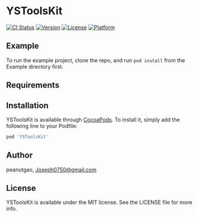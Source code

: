 # YSToolsKit

[![CI Status](https://img.shields.io/travis/peanutgao/YSToolsKit.svg?style=flat)](https://travis-ci.org/peanutgao/YSToolsKit)
[![Version](https://img.shields.io/cocoapods/v/YSToolsKit.svg?style=flat)](https://cocoapods.org/pods/YSToolsKit)
[![License](https://img.shields.io/cocoapods/l/YSToolsKit.svg?style=flat)](https://cocoapods.org/pods/YSToolsKit)
[![Platform](https://img.shields.io/cocoapods/p/YSToolsKit.svg?style=flat)](https://cocoapods.org/pods/YSToolsKit)

## Example

To run the example project, clone the repo, and run `pod install` from the Example directory first.

## Requirements

## Installation

YSToolsKit is available through [CocoaPods](https://cocoapods.org). To install
it, simply add the following line to your Podfile:

```ruby
pod 'YSToolsKit'
```

## Author

peanutgao, Joseph0750@gmail.com

## License

YSToolsKit is available under the MIT license. See the LICENSE file for more info.
